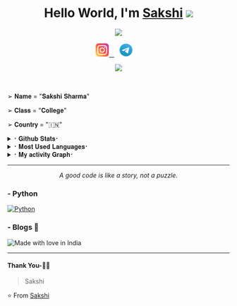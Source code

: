 <div align="center">
   <h1>Hello World, I'm <a href="https://t.me/sakku_cute">Sakshi</a> <img src="https://media.giphy.com/media/hvRJCLFzcasrR4ia7z/giphy.gif" width="25px"> </h1>
   
   
   <img src="https://pronoun.cyou/x/y?subject=She&object=Her&height=20"> 
</div>

<p align='center'>
   <a href="https://www.instagram.com/deepjit_9862/"><img height="30" src="https://raw.githubusercontent.com/deepaiims/deepaiims/master/png/instagram.png?raw=true"</a>&nbsp;&nbsp;
<a href="https://telegram.dog/sakku_cute"><img height="30" src="https://raw.githubusercontent.com/deepaiims/deepaiims/master/png/Telegram-Logo.png?raw=true"></a>&nbsp;&nbsp;
 </p>

<p align="center">
  <img src="https://readme-typing-svg.herokuapp.com?color=F77247&width=420&lines=A+Passionate+Developer+From+India%E2%9C%8C%EF%B8%8F;Python%2C+Java%2C+CSS%2C+C++%2C+HTML%2C+Linux%E2%9D%A4%EF%B8%8F">
</p> 
<br>

➢ 𝐍𝐚𝐦𝐞 = "𝐒𝐚𝐤𝐬𝐡𝐢 𝐒𝐡𝐚𝐫𝐦𝐚"

➢ 𝐂𝐥𝐚𝐬𝐬 = "𝐂𝐨𝐥𝐥𝐞𝐠𝐞"

➢ 𝐂𝐨𝐮𝐧𝐭𝐫𝐲 = "🇮🇳"

<details>
<summary>⠂𝐆𝐢𝐭𝐡𝐮𝐛 𝐒𝐭𝐚𝐭𝐬⠂</summary>
<h2 align="center"><b>⠂𝙶𝚒𝚝𝚑𝚞𝚋 𝚂𝚝𝚊𝚝𝚜⠐
<br>
<br
  
----
![Github Trophy](https://github-profile-trophy.vercel.app/?username=deepaiims)
  
<a href="https://github-readme-stats.vercel.app/api?username=deepaiims&layout=compact&show_icons=true&theme=chartreuse-dark&cache_seconds=1800">
<a href="https://github-readme-stats.vercel.app/api?username=deepaiims&layout=compact&show_icons=true&theme=chartreuse-dark&cache_seconds=1800">

<a href="https://github-readme-stats.vercel.app/api?username=deepaiims&layout=compact&show_icons=true&theme=chartreuse-dark&cache_seconds=1800">
    <img width="60%" align="center" alt="𝙼𝚢 𝙶𝚒𝚝𝚑𝚞𝚋 𝚂𝚝𝚊𝚝𝚜" src="https://github-readme-stats.vercel.app/api?username=deepaiims&show_icons=true&include_all_commits=true&theme=synthwave&cache_seconds=86400" />    
</a>
   
</b></h2>  
</details>
    

<details>
<summary>⠂𝐌𝐨𝐬𝐭 𝐔𝐬𝐞𝐝 𝐋𝐚𝐧𝐠𝐮𝐚𝐠𝐞𝐬⠂</summary>
<h2 align="center"><b>⠂𝙼𝚘𝚜𝚝 𝚄𝚜𝚎𝚍 𝙻𝚊𝚗𝚐𝚞𝚊𝚐𝚎𝚜⠐
<br>
<br>
<a href="https://github-readme-stats.vercel.app/api/top-langs/?username=deepaiims&layout=compact&theme=midnight-purple&hide=Css">
    <img width="60%" align="center" alt="Most Used Languages" src="https://github-readme-stats.vercel.app/api/top-langs/?username=deepaiims&layout=compact&theme=synthwave&hide=Css" />
</a>
</b></h2>  
</details>


<details>
<summary>⠂𝐌𝐲 𝐚𝐜𝐭𝐢𝐯𝐢𝐭𝐲 𝐆𝐫𝐚𝐩𝐡⠂</summary>
<h2 align="center"><b>⠂𝐌𝐲 𝐚𝐜𝐭𝐢𝐯𝐢𝐭𝐲 𝐆𝐫𝐚𝐩𝐡⠐
<br>
<br>
   
![Sakshi's's GitHub Graph](https://activity-graph.herokuapp.com/graph?username=deepaiims&custom_title=My%20Graph&bg_color=241731&line=f20f80&color=f52f91&point=fdf5ea&hide_border=true&area=false&area_color=fdf5ea)
</a>
</b></h2>  
</details>
   

*************
<p align="center">
  <i>A good code is like a story, not a puzzle.</i><br/>
</p> 
  
### - Python
    
[![Python](https://img.shields.io/badge/-Python-%232c3e50?style=vertical-align&logo=python)](https://python.org)

### - Blogs 🌱

![Made with love in India](https://madewithlove.now.sh/in?heart=true&template=for-the-badge)

***********************************

#### Thank You-🙏🏼


> Sakshi

⭐ From [Sakshi](https://github.com/deepaiims)
